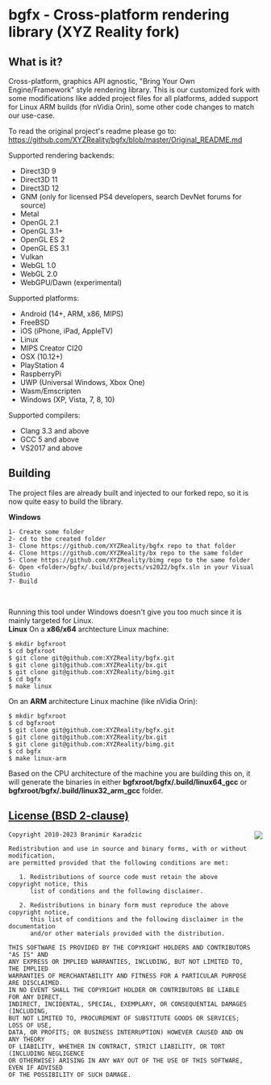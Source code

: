 bgfx - Cross-platform rendering library (XYZ Reality fork)
============================================================================

What is it?
-----------

Cross-platform, graphics API agnostic, "Bring Your Own Engine/Framework" style
rendering library. This is our customized fork with some modifications like added project files for all 
platforms, added support for Linux ARM builds (for nVidia Orin), some other code changes to match our use-case.

To read the original project's readme please go to: https://github.com/XYZReality/bgfx/blob/master/Original_README.md

Supported rendering backends:

 * Direct3D 9
 * Direct3D 11
 * Direct3D 12
 * GNM (only for licensed PS4 developers, search DevNet forums for source)
 * Metal
 * OpenGL 2.1
 * OpenGL 3.1+
 * OpenGL ES 2
 * OpenGL ES 3.1
 * Vulkan
 * WebGL 1.0
 * WebGL 2.0
 * WebGPU/Dawn (experimental)

Supported platforms:

 * Android (14+, ARM, x86, MIPS)
 * FreeBSD
 * iOS (iPhone, iPad, AppleTV)
 * Linux
 * MIPS Creator CI20
 * OSX (10.12+)
 * PlayStation 4
 * RaspberryPi
 * UWP (Universal Windows, Xbox One)
 * Wasm/Emscripten
 * Windows (XP, Vista, 7, 8, 10)

Supported compilers:

 * Clang 3.3 and above
 * GCC 5 and above
 * VS2017 and above

Building
--------
The project files are already built and injected to our forked repo, so it is now quite easy to build the library.<br>

**Windows**
```
1- Create some folder
2- cd to the created folder
3- Clone https://github.com/XYZReality/bgfx repo to that folder
4- Clone https://github.com/XYZReality/bx repo to the same folder
5- Clone https://github.com/XYZReality/bimg repo to the same folder
6- Open <folder>/bgfx/.build/projects/vs2022/bgfx.sln in your Visual Studio
7- Build
```
<br>

Running this tool under Windows doesn't give you too much since it is mainly targeted for Linux. <br>
**Linux**
On a **x86/x64** archtecture Linux machine:
```
$ mkdir bgfxroot
$ cd bgfxroot
$ git clone git@github.com:XYZReality/bgfx.git
$ git clone git@github.com:XYZReality/bx.git
$ git clone git@github.com:XYZReality/bimg.git
$ cd bgfx 
$ make linux
```

On an **ARM** architecture Linux machine (like nVidia Orin):
```
$ mkdir bgfxroot
$ cd bgfxroot
$ git clone git@github.com:XYZReality/bgfx.git
$ git clone git@github.com:XYZReality/bx.git
$ git clone git@github.com:XYZReality/bimg.git
$ cd bgfx 
$ make linux-arm
```

Based on the CPU architecture of the machine you are building this on, it will generate the binaries in either 
**bgfxroot/bgfx/.build/linux64_gcc** or **bgfxroot/bgfx/.build/linux32_arm_gcc** folder.

[License (BSD 2-clause)](https://bkaradzic.github.io/bgfx/license.html)
-----------------------------------------------------------------------

<a href="http://opensource.org/licenses/BSD-2-Clause" target="_blank">
<img align="right" src="http://opensource.org/trademarks/opensource/OSI-Approved-License-100x137.png">
</a>

	Copyright 2010-2023 Branimir Karadzic
	
	Redistribution and use in source and binary forms, with or without modification,
	are permitted provided that the following conditions are met:
	
	   1. Redistributions of source code must retain the above copyright notice, this
	      list of conditions and the following disclaimer.
	
	   2. Redistributions in binary form must reproduce the above copyright notice,
	      this list of conditions and the following disclaimer in the documentation
	      and/or other materials provided with the distribution.
	
	THIS SOFTWARE IS PROVIDED BY THE COPYRIGHT HOLDERS AND CONTRIBUTORS "AS IS" AND
	ANY EXPRESS OR IMPLIED WARRANTIES, INCLUDING, BUT NOT LIMITED TO, THE IMPLIED
	WARRANTIES OF MERCHANTABILITY AND FITNESS FOR A PARTICULAR PURPOSE ARE DISCLAIMED.
	IN NO EVENT SHALL THE COPYRIGHT HOLDER OR CONTRIBUTORS BE LIABLE FOR ANY DIRECT,
	INDIRECT, INCIDENTAL, SPECIAL, EXEMPLARY, OR CONSEQUENTIAL DAMAGES (INCLUDING,
	BUT NOT LIMITED TO, PROCUREMENT OF SUBSTITUTE GOODS OR SERVICES; LOSS OF USE,
	DATA, OR PROFITS; OR BUSINESS INTERRUPTION) HOWEVER CAUSED AND ON ANY THEORY
	OF LIABILITY, WHETHER IN CONTRACT, STRICT LIABILITY, OR TORT (INCLUDING NEGLIGENCE
	OR OTHERWISE) ARISING IN ANY WAY OUT OF THE USE OF THIS SOFTWARE, EVEN IF ADVISED
	OF THE POSSIBILITY OF SUCH DAMAGE.
